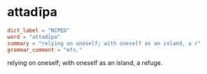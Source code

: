 # attadīpa

``` toml
dict_label = "NCPED"
word = "attadīpa"
summary = "relying on oneself; with oneself as an island, a r"
grammar_comment = "mfn."
```

relying on oneself; with oneself as an island, a refuge.

